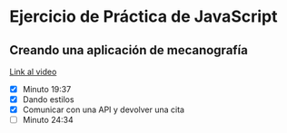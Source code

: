# Ejercicio de Práctica de JavaScript

## Creando una aplicación de mecanografía

[Link al video](https://www.youtube.com/watch?v=se9_zvQvNUM)

- [x] Minuto 19:37
- [x] Dando estilos
- [x] Comunicar con una API y devolver una cita
- [ ] Minuto 24:34
